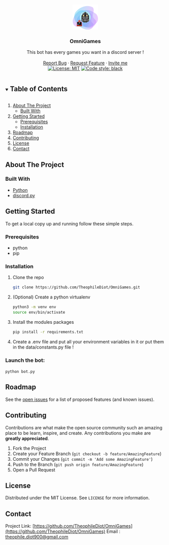 <!-- PROJECT LOGO -->
<br />
<p align="center">
  <a href="https://github.com/TheophileDiot/OmniGames">
    <img src="omnigames.png" alt="Logo" width="80" height="80">
  </a>

  <h3 align="center">OmniGames</h3>

  <p align="center">
    This bot has every games you want in a discord server !
    <br />
    <br />
    <a href="https://github.com/TheophileDiot/OmniGames/issues" target="_blank">Report Bug</a>
    ·
    <a href="https://github.com/TheophileDiot/OmniGames/issues" target="_blank">Request Feature</a>
    ·
    <a href="https://discord.com/api/oauth2/authorize?client_id=932553821643767828&permissions=377957510224&scope=bot%20applications.commands" target="_blank">Invite me</a>
    <br />
    <a href="https://github.com/TheophileDiot/OmniGames/main/LICENSE"><img alt="License: MIT" src="https://black.readthedocs.io/en/stable/_static/license.svg"></a>
    <a href="https://github.com/psf/black"><img alt="Code style: black" src="https://img.shields.io/badge/code%20style-black-000000.svg"></a>
  </p>
</p>

<!-- TABLE OF CONTENTS -->
<details open="open">
  <summary><h2 style="display: inline-block">Table of Contents</h2></summary>
  <ol>
    <li>
      <a href="#about-the-project">About The Project</a>
      <ul>
        <li><a href="#built-with">Built With</a></li>
      </ul>
    </li>
    <li>
      <a href="#getting-started">Getting Started</a>
      <ul>
        <li><a href="#prerequisites">Prerequisites</a></li>
        <li><a href="#installation">Installation</a></li>
      </ul>
    </li>
    <li><a href="#roadmap">Roadmap</a></li>
    <li><a href="#contributing">Contributing</a></li>
    <li><a href="#license">License</a></li>
    <li><a href="#contact">Contact</a></li>
  </ol>
</details>

<!-- ABOUT THE PROJECT -->

## About The Project

### Built With

- [Python](https://www.python.org)
- [discord.py](https://discordpy.readthedocs.io/en/stable/)

<!-- GETTING STARTED -->

## Getting Started

To get a local copy up and running follow these simple steps.

### Prerequisites

- python
- pip

### Installation

1. Clone the repo

   ```sh
   git clone https://github.com/TheophileDiot/OmniGames.git
   ```

2. (Optional) Create a python virtualenv

   ```sh
   python3 -m venv env
   source env/bin/activate
   ```

3. Install the modules packages

   ```sh
   pip install -r requirements.txt
   ```

4. Create a .env file and put all your environment variables in it or put them in the data/constants.py file !

### Launch the bot:

`python bot.py`

<!-- ROADMAP -->

## Roadmap

See the [open issues](https://github.com/TheophileDiot/OmniGames/issues) for a list of proposed features (and known issues).

<!-- CONTRIBUTING -->

## Contributing

Contributions are what make the open source community such an amazing place to be learn, inspire, and create. Any contributions you make are **greatly appreciated**.

1. Fork the Project
2. Create your Feature Branch (`git checkout -b feature/AmazingFeature`)
3. Commit your Changes (`git commit -m 'Add some AmazingFeature'`)
4. Push to the Branch (`git push origin feature/AmazingFeature`)
5. Open a Pull Request

<!-- LICENSE -->

## License

Distributed under the MIT License. See `LICENSE` for more information.

<!-- CONTACT -->

## Contact

Project Link: [https://github.com/TheophileDiot/OmniGames](https://github.com/TheophileDiot/OmniGames)
Email : [theophile.diot900@gmail.com](mailto:theophile.diot900@gmail.com)
